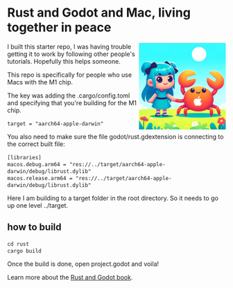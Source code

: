 # Rust and Godot and Mac, living together in peace

<img src="rust-godot-mac.jpg" width="200" height="200" alt="Godot, Rust, and Mac" align="right" />

I built this starter repo, I was having trouble getting it to work by following other people's tutorials. Hopefully this helps someone.

This repo is specifically for people who use Macs with the M1 chip.

The key was adding the .cargo/config.toml and specifying that you're building for the M1 chip.

```target-dir = "target"
target = "aarch64-apple-darwin"
```

You also need to make sure the file godot/rust.gdextension is connecting to the correct built file:

```
[libraries]
macos.debug.arm64 = "res://../target/aarch64-apple-darwin/debug/librust.dylib"
macos.release.arm64 = "res://../target/aarch64-apple-darwin/debug/librust.dylib"
```

Here I am building to a target folder in the root directory. So it needs to go up one level ../target.

## how to build

```
cd rust
cargo build
```

Once the build is done, open project.godot and voila!

Learn more about the [Rust and Godot book](https://godot-rust.github.io/book/).
